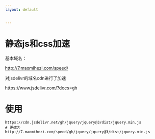 ```yaml
---
layout: default


---
```

<!--https://github.com/napoler/Tindex/blob/master/index.md-->


# 静态js和css加速

基本域名：

http://7.maomihezi.com/speed/

对jsdelivr的域名cdn进行了加速

https://www.jsdelivr.com/?docs=gh

# 使用
```
https://cdn.jsdelivr.net/gh/jquery/jquery@3/dist/jquery.min.js
# 更改为
http://7.maomihezi.com/speed/gh/jquery/jquery@3/dist/jquery.min.js
```



